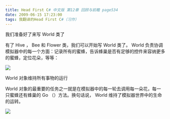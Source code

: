 ```yaml
---
title: Head First C# 中文版 第12章 回顾与前瞻 page534
date: 2009-06-15 17:23:00
tags: 我翻译的Head First C#（习作）
---
```

我们准备好了来写  World  类了

  

有了  Hive  ，  Bee  和  Flower  类，我们可以开始写  World  类了。  World
负责协调模拟器中的每一个方面：记录所有的蜜蜂，告诉蜂巢是否有足够的控件来容纳更多的蜜蜂，定位花朵，等等：

  

![](https://p-blog.csdn.net/images/p_blog_csdn_net/cuipengfei1/EntryImages/20090615/2009-06-15_12-55-22.jpg)

World  对象维持所有事物的运行

  

World  对象的最重要的任务之一就是在模拟器中的每一轮去调用每一朵花，每一只蜜蜂还有蜂巢的  Go  （）方法。换句话说，  World
维持了模拟器世界中的生命的运转。

  

![](https://p-blog.csdn.net/images/p_blog_csdn_net/cuipengfei1/EntryImages/20090615/2009-06-15_17-19-50.jpg)



